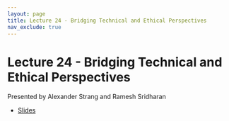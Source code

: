 ```yaml
---
layout: page
title: Lecture 24 - Bridging Technical and Ethical Perspectives
nav_exclude: true
---
```


# Lecture 24 - Bridging Technical and Ethical Perspectives

Presented by Alexander Strang and Ramesh Sridharan

- [Slides](https://docs.google.com/presentation/d/1f3Wsxgd6IO9G5U1WlbwepwJaXfjCyQ0fYLdBqG1Xlhs/edit?usp=sharing)
